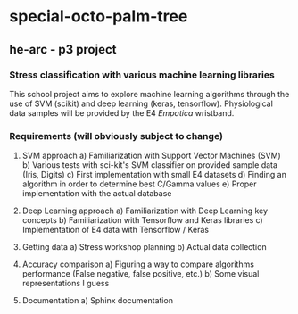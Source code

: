 # special-octo-palm-tree
## he-arc - p3 project

### Stress classification with various machine learning libraries

This school project aims to explore machine learning algorithms through the use of SVM (scikit) and deep learning (keras, tensorflow).
Physiological data samples will be provided by the E4 *Empatica* wristband.

### Requirements (will obviously subject to change) 

1. SVM approach
	a) Familiarization with Support Vector Machines (SVM)
	b) Various tests with sci-kit's SVM classifier on provided sample data (Iris, Digits)
	c) First implementation with small E4 datasets
	d) Finding an algorithm in order to determine best C/Gamma values
	e) Proper implementation with the actual database
	
2. Deep Learning approach
	a) Familiarization with Deep Learning key concepts
	b) Familiarization with Tensorflow and Keras libraries
	c) Implementation of E4 data with Tensorflow / Keras
	
3. Getting data
	a) Stress workshop planning
	b) Actual data collection
	
4. Accuracy comparison 
	a) Figuring a way to compare algorithms performance (False negative, false positive, etc.)
	b) Some visual representations I guess
	
5. Documentation
	a) Sphinx documentation